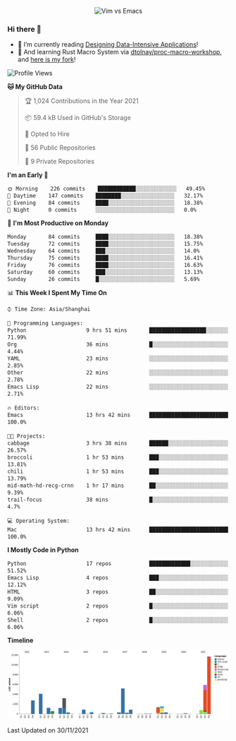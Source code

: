 <p align="center">
    <img src="https://gist.githubusercontent.com/coldnight/e696baffb094e71c96cb302118878eae/raw/40ea5053a6f66cc65f90f437e4173497da225958/banner.gif" alt="Vim vs Emacs" />
</p>

### Hi there 👋

- 📖 I’m currently reading [Designing Data-Intensive Applications](https://www.oreilly.com/library/view/designing-data-intensive-applications/9781491903063/)!
- 🌱 And learning Rust Macro System via [dtolnay/proc-macro-workshop](https://github.com/dtolnay/proc-macro-workshop), and [here is my fork](https://github.com/coldnight/proc-macro-workshop)!

<!--START_SECTION:waka-->
![Profile Views](http://img.shields.io/badge/Profile%20Views-0-blue)

**🐱 My GitHub Data** 

> 🏆 1,024 Contributions in the Year 2021
 > 
> 📦 59.4 kB Used in GitHub's Storage 
 > 
> 💼 Opted to Hire
 > 
> 📜 56 Public Repositories 
 > 
> 🔑 9 Private Repositories  
 > 
**I'm an Early 🐤** 

```text
🌞 Morning    226 commits    ████████████░░░░░░░░░░░░░   49.45% 
🌆 Daytime    147 commits    ████████░░░░░░░░░░░░░░░░░   32.17% 
🌃 Evening    84 commits     ████░░░░░░░░░░░░░░░░░░░░░   18.38% 
🌙 Night      0 commits      ░░░░░░░░░░░░░░░░░░░░░░░░░   0.0%

```
📅 **I'm Most Productive on Monday** 

```text
Monday       84 commits     ████░░░░░░░░░░░░░░░░░░░░░   18.38% 
Tuesday      72 commits     ████░░░░░░░░░░░░░░░░░░░░░   15.75% 
Wednesday    64 commits     ███░░░░░░░░░░░░░░░░░░░░░░   14.0% 
Thursday     75 commits     ████░░░░░░░░░░░░░░░░░░░░░   16.41% 
Friday       76 commits     ████░░░░░░░░░░░░░░░░░░░░░   16.63% 
Saturday     60 commits     ███░░░░░░░░░░░░░░░░░░░░░░   13.13% 
Sunday       26 commits     █░░░░░░░░░░░░░░░░░░░░░░░░   5.69%

```


📊 **This Week I Spent My Time On** 

```text
⌚︎ Time Zone: Asia/Shanghai

💬 Programming Languages: 
Python                   9 hrs 51 mins       ██████████████████░░░░░░░   71.99% 
Org                      36 mins             █░░░░░░░░░░░░░░░░░░░░░░░░   4.44% 
YAML                     23 mins             ░░░░░░░░░░░░░░░░░░░░░░░░░   2.85% 
Other                    22 mins             ░░░░░░░░░░░░░░░░░░░░░░░░░   2.78% 
Emacs Lisp               22 mins             ░░░░░░░░░░░░░░░░░░░░░░░░░   2.71%

🔥 Editors: 
Emacs                    13 hrs 42 mins      █████████████████████████   100.0%

🐱‍💻 Projects: 
cabbage                  3 hrs 38 mins       ██████░░░░░░░░░░░░░░░░░░░   26.57% 
broccoli                 1 hr 53 mins        ███░░░░░░░░░░░░░░░░░░░░░░   13.81% 
chili                    1 hr 53 mins        ███░░░░░░░░░░░░░░░░░░░░░░   13.79% 
mid-math-hd-recg-crnn    1 hr 17 mins        ██░░░░░░░░░░░░░░░░░░░░░░░   9.39% 
trail-focus              38 mins             █░░░░░░░░░░░░░░░░░░░░░░░░   4.7%

💻 Operating System: 
Mac                      13 hrs 42 mins      █████████████████████████   100.0%

```

**I Mostly Code in Python** 

```text
Python                   17 repos            █████████████░░░░░░░░░░░░   51.52% 
Emacs Lisp               4 repos             ███░░░░░░░░░░░░░░░░░░░░░░   12.12% 
HTML                     3 repos             ██░░░░░░░░░░░░░░░░░░░░░░░   9.09% 
Vim script               2 repos             █░░░░░░░░░░░░░░░░░░░░░░░░   6.06% 
Shell                    2 repos             █░░░░░░░░░░░░░░░░░░░░░░░░   6.06%

```


**Timeline**

![Chart not found](https://raw.githubusercontent.com/coldnight/coldnight/master/charts/bar_graph.png) 


 Last Updated on 30/11/2021
<!--END_SECTION:waka-->
